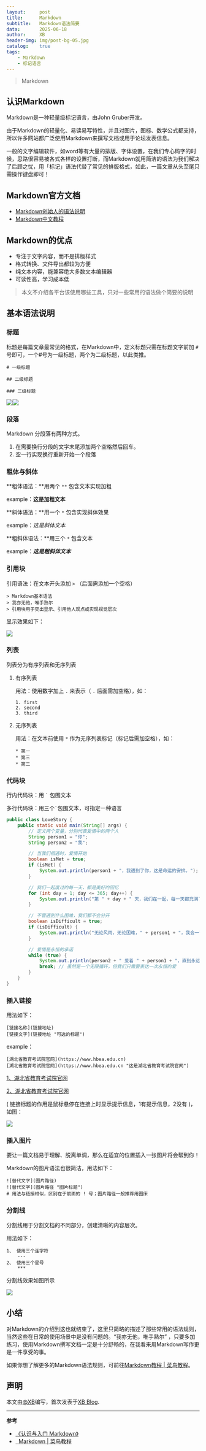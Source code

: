 ```yaml
---
layout:		post
title:		Markdown
subtitle:	Markdown语法简要
data:		2025-06-18
author:		XB
header-img:	img/post-bg-05.jpg
catalog:	true
tags:
    - Markdown
    - 标记语言
---
```


> Markdown

## 认识Markdown


Markdown是一种轻量级标记语言，由John Gruber开发。

由于Markdown的轻量化、易读易写特性，并且对图片，图标、数学公式都支持，所以许多网站都广泛使用Markdown来撰写文档或用于论坛发表信息。

一般的文字编辑软件，如word等有大量的排版、字体设置，在我们专心码字的时候，思路很容易被各式各样的设置打断，而Markdown就用简洁的语法为我们解决了后顾之忧，用「标记」语法代替了常见的排版格式，如此，一篇文章从头至尾只需操作键盘即可！


## Markdown官方文档

- [Markdown创始人的语法说明](https://daringfireball.net/projects/markdown/syntax)
- [Markdown中文教程](https://markdown.com.cn/)

## Markdown的优点
- 专注于文字内容，而不是排版样式
- 格式转换、文件导出都较为方便
- 纯文本内容，能兼容绝大多数文本编辑器
- 可读性高，学习成本低


> 本文不介绍各平台该使用哪些工具，只对一些常用的语法做个简要的说明


## 基本语法说明


### 标题

标题是每篇文章最常见的格式，在Markdown中，定义标题只需在标题文字前加 ` # ` 号即可，一个#号为一级标题，两个为二级标题，以此类推。

```
# 一级标题 

## 二级标题 

### 三级标题
```

![](https://tuchuang.zhangqingjun.xyz/picture/title11.png)![](https://tuchuang.zhangqingjun.xyz/picture/title2.png)


### 段落

Markdown 分段落有两种方式。

1. 在需要换行分段的文字末尾添加两个空格然后回车。
2. 空一行实现换行重新开始一个段落


### 粗体与斜体

**粗体语法：**用两个 `**` 包含文本实现加粗

example：**这是加粗文本**

**斜体语法：**用一个 `*` 包含实现斜体效果

example：*这是斜体文本*

**粗斜体语法：**用三个 `*` 包含文本

example：***这是粗斜体文本***



### 引用块

引用语法：在文本开头添加 `>` （后面需添加一个空格）

``` 
> Markdown基本语法
> 我亦无他，唯手熟尔
> 引用块用于突出显示、引用他人观点或实现视觉层次
```
显示效果如下：

![](https://tuchuang.zhangqingjun.xyz/picture/Reference-blocks.png)


### 列表

列表分为有序列表和无序列表

1. 有序列表

   用法：使用数字加上 `.` 来表示（ `.` 后面需加空格），如：

   ```
   1. first
   2. second
   3. third
   ```



2. 无序列表

   用法：在文本前使用 `*` 作为无序列表标记（标记后需加空格），如：

   ```
   * 第一
   * 第三
   * 第二
   ```



### 代码块

行内代码块：用  `` ` `` 包围文本

多行代码块：用三个`` ` ``包围文本，可指定一种语言

```java
public class LoveStory {
    public static void main(String[] args) {
        // 定义两个变量，分别代表爱情中的两个人
        String person1 = "你";
        String person2 = "我";

        // 当我们相遇时，爱情开始
        boolean isMet = true;
        if (isMet) {
            System.out.println(person1 + "，我遇到了你，这是命运的安排。");
        }

        // 我们一起度过的每一天，都是美好的回忆
        for (int day = 1; day <= 365; day++) {
            System.out.println("第 " + day + " 天，我们在一起，每一天都充满了爱。");
        }

        // 不管遇到什么困难，我们都不会分开
        boolean isDifficult = true;
        if (isDifficult) {
            System.out.println("无论风雨，无论困难，" + person1 + "，我会一直陪在你身边。");
        }

        // 爱情是永恒的承诺
        while (true) {
            System.out.println(person2 + " 爱着 " + person1 + "，直到永远……");
            break; // 虽然是一个无限循环，但我们只需要表达一次永恒的爱
        }
    }
}
```



### 插入链接

用法如下：

```
[链接名称](链接地址)
[链接文字](链接地址 "可选的标题")
```


example：

``` 
[湖北省教育考试院官网](https://www.hbea.edu.cn)
[湖北省教育考试院官网](https://www.hbea.edu.cn "这是湖北省教育考试院官网")
```

[1、湖北省教育考试院官网](https://www.hbea.edu.cn)

[2、湖北省教育考试院官网](https://www.hbea.edu.cn "这是湖北省教育考试院官网")

( 链接标题的作用是鼠标悬停在连接上时显示提示信息，1有提示信息，2没有 )，如图：

![](https://tuchuang.zhangqingjun.xyz/picture/insert-link.jpg)


### 插入图片

要让一篇文档易于理解、脱离单调，那么在适宜的位置插入一张图片将会帮到你！

Markdown的图片语法也很简洁，用法如下：

```
![替代文字](图片路径)
![替代文字](图片路径 "图片标题")
# 用法与链接相似，区别在于前面的 ! 号；图片路径一般推荐用图床
```


### 分割线

分割线用于分割文档的不同部分，创建清晰的内容层次。

用法如下：

```
1、 使用三个连字符
	---
2、 使用三个星号
	***
```

分割线效果如图所示

 ![](https://tuchuang.zhangqingjun.xyz/picture/line.jpg)



## 小结

对Markdown的介绍到这也就结束了，这里只简略的描述了那些常用的语法规则，当然这些在日常的使用场景中是没有问题的。“我亦无他，唯手熟尔” ，只要多加练习，使用Markdown撰写文档一定是十分舒畅的，在我看来用Markdown写作更是一件享受的事。

如果你想了解更多的Markdown语法规则，可前往[Markdown教程 \| 菜鸟教程](https://www.runoob.com/markdown/md-tutorial.html)。



## 声明

本文由[@XB](https://github.com/zhangqingjun920)编写，首次发表于[XB Blog](https://liuzheng.zhangqingjun.xyz).


---


**参考**
* [《认识与入门 Markdown》](https://sspai.com/post/25137)
* [&nbsp;&nbsp;Markdown \| 菜鸟教程](https://www.runoob.com/markdown)


